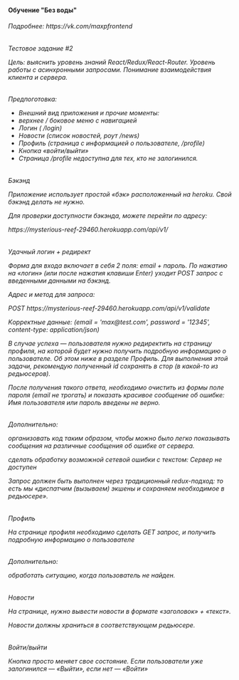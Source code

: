 <h4>Обучение "Без воды"</h4>
<h6>Подробнее: https://vk.com/maxpfrontend</h6>

<h6>Тестовое задание #2
<p>Цель: выяснить уровень знаний React/Redux/React-Router. Уровень работы с асинхронными запросами. Понимание взаимодействия клиента и сервера.

<h6>Предпоготовка:
<ul>
<li>Внешний вид приложения и прочие моменты:
<li>верхнее / боковое меню с навигацией
<li>Логин ( /login)
<li>Новости (список новостей, роут /news)
<li>Профиль (страница с информацией о пользователе, /profile)
<li>Кнопка «войти/выйти»
<li>Страница /profile недоступна для тех, кто не залогинился.
</ul>
<h6>Бэкэнд
<p>Приложение использует простой «бэк» расположенный на heroku. Свой бэкэнд делать не нужно.
<p>Для проверки доступности бэкэнда, можете перейти по адресу:
<p>https://mysterious-reef-29460.herokuapp.com/api/v1/
<h6>Удачный логин + редирект
<p>Форма для входа включает в себя 2 поля: email + пароль.
По нажатию на «логин» (или после нажатия клавиши Enter) уходит POST запрос с введенными данными на бэкэнд.
<p>Адрес и метод для запроса:
<p>POST https://mysterious-reef-29460.herokuapp.com/api/v1/validate
<p>Kорректные данные: (email = 'max@test.com', password = '12345', content-type: application/json)
<p>В случае успеха — пользователя нужно редиректить на страницу профиля, на которой будет нужно получить подробную информацию о пользователе. Об этом ниже в разделе Профиль. Для выполнения этой задачи, рекомендую полученный id сохранять в стор (в какой-то из редьюсеров).

<p>После получения такого ответа, необходимо очистить из формы поле пароля (email не трогать) и показать красивое сообщение об ошибке: Имя пользователя или пароль введены не верно.
<h6>Дополнительно:
<p>организовать код таким образом, чтобы можно было легко показывать сообщения на различные сообщения об ошибке от сервера.
<p>сделать обработку возможной сетевой ошибки с текстом: Сервер не доступен
<p>Запрос должен быть выполнен через традиционный redux-подход: то есть мы «диспатчим (вызываем) экшены и сохраняем необходимое в редьюсере».
<h6>Профиль
<p>На странице профиля необходимо сделать GET запрос, и получить подробную информацию о пользователе
<h6>Дополнительно:
<p>обработать ситуацию, когда пользователь не найден.

<h6>Новости
<p>На странице, нужно вывести новости в формате «заголовок» + «текст».
<p>Новости должны храниться в соответствующем редьюсере.
<h6>Войти/выйти
<p>Кнопка просто меняет свое состояние. Если пользователи уже залогинился — «Выйти», если нет — «Войти»


